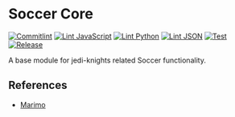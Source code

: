 # Soccer Core

[![Commitlint](https://github.com/jedi-knights/jk-soccer-core/actions/workflows/commitlint.yml/badge.svg)](https://github.com/jedi-knights/jk-soccer-core/actions/workflows/commitlint.yml)
[![Lint JavaScript](https://github.com/jedi-knights/jk-soccer-core/actions/workflows/eslint.yml/badge.svg)](https://github.com/jedi-knights/jk-soccer-core/actions/workflows/eslint.yml)
[![Lint Python](https://github.com/jedi-knights/jk-soccer-core/actions/workflows/lint.yml/badge.svg)](https://github.com/jedi-knights/jk-soccer-core/actions/workflows/lint.yml)
[![Lint JSON](https://github.com/jedi-knights/jk-soccer-core/actions/workflows/jsonlint.yml/badge.svg)](https://github.com/jedi-knights/jk-soccer-core/actions/workflows/jsonlint.yml)
[![Test](https://github.com/jedi-knights/jk-soccer-core/actions/workflows/test.yml/badge.svg)](https://github.com/jedi-knights/jk-soccer-core/actions/workflows/test.yml)
[![Release](https://github.com/jedi-knights/jk-soccer-core/actions/workflows/release.yml/badge.svg)](https://github.com/jedi-knights/jk-soccer-core/actions/workflows/release.yml)

A base module for jedi-knights related Soccer functionality.

## References

- [Marimo](https://docs.marimo.io/)